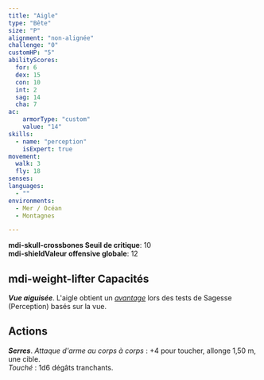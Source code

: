 ```yaml
---
title: "Aigle"
type: "Bête"
size: "P"
alignment: "non-alignée"
challenge: "0"
customHP: "5"
abilityScores:
  for: 6
  dex: 15
  con: 10
  int: 2
  sag: 14
  cha: 7
ac:
    armorType: "custom"
    value: "14"
skills:
  - name: "perception"
    isExpert: true
movement:
  walk: 3
  fly: 18
senses:
languages:
  - ""
environments:
  - Mer / Océan
  - Montagnes

---
```

**<v-icon>mdi-skull-crossbones</v-icon> Seuil de critique**: 10        
**<v-icon>mdi-shield</v-icon>Valeur offensive globale**: 12     
## <v-icon>mdi-weight-lifter</v-icon> Capacités
_**Vue aiguisée**_. L'aigle obtient un [_avantage_](/utiliser-les-caracteristiques/#avantage-et-desavantage) lors des tests de Sagesse (Perception) basés sur la vue.

## Actions
_**Serres**_. _Attaque d'arme au corps à corps_ : +4 pour toucher, allonge 1,50 m, une cible.  
_Touché_ : 1d6 dégâts tranchants.
